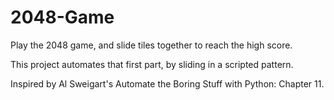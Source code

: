 # 2048-Game

Play the 2048 game, and slide tiles together to reach the high score.

This project automates that first part, by sliding in a scripted pattern.

Inspired by Al Sweigart's Automate the Boring Stuff with Python: Chapter 11.
